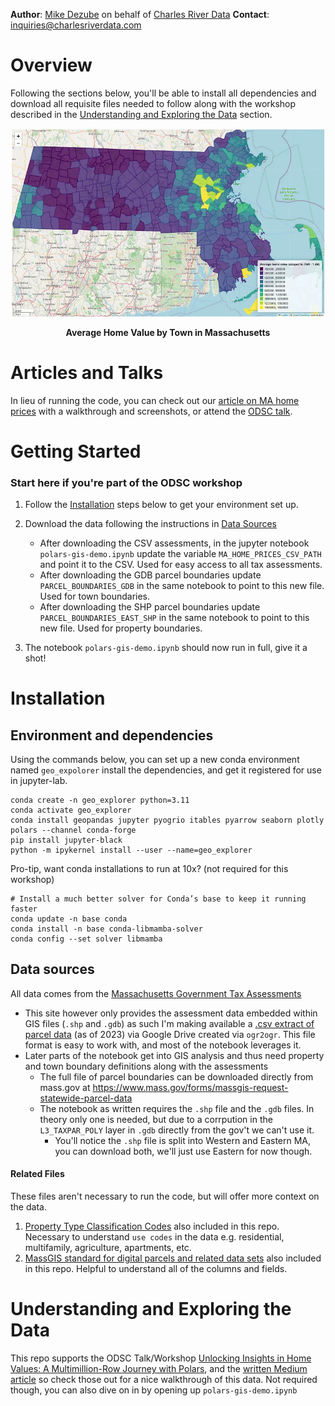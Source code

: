 **Author**: [Mike Dezube](https://www.linkedin.com/in/mikedezube/) on behalf of [Charles River Data](https://www.charlesriverdata.com/)
**Contact**: inquiries@charlesriverdata.com

# Overview

Following the sections below, you'll be able to install all dependencies and download all requisite files needed to follow along with the workshop described in the [Understanding and Exploring the Data](#understanding-and-exploring-the-data) section.

<div style="width:100%; text-align:center">
  <img src="screenshots/Avg%20Home%20Value%20by%20Town.png" alt="Average Home Value by Town in Massachusetts" style="max-height:600px; margin:auto"/>
  <p style="font-weight:bold">Average Home Value by Town in Massachusetts</p>
</div>

# Articles and Talks

In lieu of running the code, you can check out our [article on MA home prices](https://medium.com/@odsc/harnessing-the-power-of-gis-and-python-for-property-value-analysis-at-scale-24266ba8c02a) with a walkthrough and screenshots, or attend the [ODSC talk](https://odsc.com/speakers/unlocking-insights-in-home-values-a-multimillion-row-journey-with-polars/).


# Getting Started
  ### Start here if you're part of the ODSC workshop

  1. Follow the [Installation](#installation) steps below to get your environment set up.
  2. Download the data following the instructions in [Data Sources](#data-sources)
     * After downloading the CSV assessments, in the jupyter notebook `polars-gis-demo.ipynb` update the variable `MA_HOME_PRICES_CSV_PATH` and point it to the CSV.  Used for easy access to all tax assessments.
     * After downloading the GDB parcel boundaries update `PARCEL_BOUNDARIES_GDB` in the same notebook to point to this new file.  Used for town boundaries.
     * After downloading the SHP parcel boundaries update `PARCEL_BOUNDARIES_EAST_SHP` in the same notebook to point to this new file.  Used for property boundaries.

  3. The notebook `polars-gis-demo.ipynb` should now run in full, give it a shot!

# Installation

## Environment and dependencies

Using the commands below, you can set up a new conda environment named `geo_expolorer` install the dependencies, and get it registered for use in jupyter-lab.

```
conda create -n geo_explorer python=3.11
conda activate geo_explorer
conda install geopandas jupyter pyogrio itables pyarrow seaborn plotly polars --channel conda-forge
pip install jupyter-black
python -m ipykernel install --user --name=geo_explorer
```

Pro-tip, want conda installations to run at 10x? (not required for this workshop)
```
# Install a much better solver for Conda’s base to keep it running faster
conda update -n base conda
conda install -n base conda-libmamba-solver
conda config --set solver libmamba
```

## Data sources

All data comes from the [Massachusetts Government Tax Assessments](https://www.mass.gov/info-details/massgis-data-property-tax-parcels)
 * This site however only provides the assessment data embedded within GIS files (`.shp` and `.gdb`) as such I'm making available a [.csv extract of parcel data](https://drive.google.com/file/d/1h8sZ3U2nmurJ5BxfngAdhQfb0U13ladB/view?usp=drive_link) (as of 2023) via Google Drive created via `ogr2ogr`.  This file format is easy to work with, and most of the notebook leverages it.
 * Later parts of the notebook get into GIS analysis and thus need property and town boundary definitions along with the assessments
   * The full file of parcel boundaries can be downloaded directly from mass.gov at https://www.mass.gov/forms/massgis-request-statewide-parcel-data
   * The notebook as written requires the `.shp` file and the `.gdb` files.  In theory only one is needed, but due to a corrpution in the `L3_TAXPAR_POLY` layer in `.gdb` directly from the gov't we can't use it.
     * You'll notice the `.shp` file is split into Western and Eastern MA, you can download both, we'll just use Eastern for now though.


#### Related Files

These files aren't necessary to run the code, but will offer more context on the data.

1. [Property Type Classification Codes](https://www.mass.gov/files/documents/2016/08/wr/classificationcodebook.pdf) also included in this repo.  Necessary to understand `use codes` in the data e.g. residential, multifamily, agriculture, apartments, etc.
2. [MassGIS standard for digital parcels and related data sets](https://www.mass.gov/info-details/massgis-standard-for-digital-parcels-and-related-data-sets) also included in this repo.  Helpful to understand all of the columns and fields.



# Understanding and Exploring the Data

This repo supports the ODSC Talk/Workshop [Unlocking Insights in Home Values: A Multimillion-Row Journey with Polars](https://odsc.com/speakers/unlocking-insights-in-home-values-a-multimillion-row-journey-with-polars/), and the [written Medium article](https://medium.com/@odsc/harnessing-the-power-of-gis-and-python-for-property-value-analysis-at-scale-24266ba8c02a) so check those out for a nice walkthrough of this data.  Not required though, you can also dive on in by opening up `polars-gis-demo.ipynb`